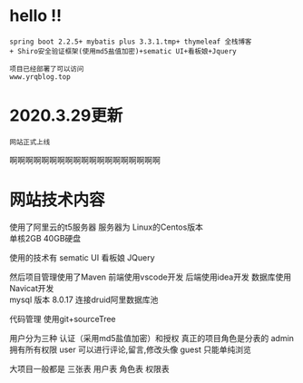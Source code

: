 # hello !!
    spring boot 2.2.5+ mybatis plus 3.3.1.tmp+ thymeleaf 全栈博客
    + Shiro安全验证框架(使用md5盐值加密)+sematic UI+看板娘+Jquery

    项目已经部署了可以访问
    www.yrqblog.top

# 2020.3.29更新
    网站正式上线
啊啊啊啊啊啊啊啊啊啊啊啊啊啊啊啊啊啊啊

# 网站技术内容

使用了阿里云的t5服务器
服务器为 Linux的Centos版本   
单核2GB 40GB硬盘

使用的技术有
sematic UI
看板娘
JQuery

然后项目管理使用了Maven
前端使用vscode开发
后端使用idea开发
数据库使用Navicat开发  
mysql 版本 8.0.17
 连接druid阿里数据库池

代码管理
使用git+sourceTree



用户分为三种
认证（采用md5盐值加密）和授权 
真正的项目角色是分表的
admin 拥有所有权限
user  可以进行评论,留言,修改头像
guest  只能单纯浏览

大项目一般都是
三张表
用户表 角色表 权限表
